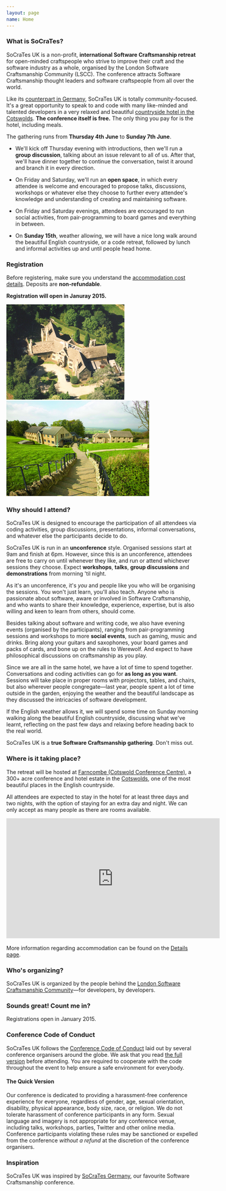 ```yaml
---
layout: page
name: Home
---
```


### What is SoCraTes?

SoCraTes UK is a non-profit, **international Software Craftsmanship retreat** for open-minded craftspeople who strive to improve their craft and the software industry as a whole, organised by the London Software Craftsmanship Community (LSCC). The conference attracts Software Craftsmanship thought leaders and software craftspeople from all over the world.

Like its [counterpart in Germany][SoCraTes Germany], SoCraTes UK is totally community-focused. It's a great opportunity to speak to and code with many like-minded and talented developers in a very relaxed and beautiful [countryside hotel in the Cotswolds][Farncombe Gallery]. **The conference itself is free.** The only thing you pay for is the hotel, including meals.

The gathering runs from **Thursday 4th June** to **Sunday 7th June**.

* We'll kick off Thursday evening with introductions, then we'll run a **group discussion**, talking about an issue relevant to all of us. After that, we'll have dinner together to continue the conversation, twist it around and branch it in every direction.

* On Friday and Saturday, we'll run an **open space**, in which every attendee is welcome and encouraged to propose talks, discussions, workshops or whatever else they choose to further every attendee's knowledge and understanding of creating and maintaining software.

* On Friday and Saturday evenings, attendees are encouraged to run social activities, from pair-programming to board games and everything in between.

* On **Sunday 15th**, weather allowing, we will have a nice long walk around the beautiful English countryside, or a code retreat, followed by lunch and informal activities up and until people head home.

### Registration

Before registering, make sure you understand the [accommodation cost details][Details]. Deposits are **non-refundable**.

**Registration will open in Januray 2015.**

<p><img src="img/farncombe/farncombe07.jpg" width="310" height="250" alt="Cotswolds"/> <img src="img/farncombe/farncombe01.jpg" width="375" height="250" alt="Farncombe"/></p>

### Why should I attend?

SoCraTes UK is designed to encourage the participation of all attendees via coding activities, group discussions, presentations, informal conversations, and whatever else the participants decide to do.

SoCraTes UK is run in an **unconference** style. Organised sessions start at 9am and finish at 6pm. However, since this is an unconference, attendees are free to carry on until whenever they like, and run or attend whichever sessions they choose. Expect **workshops**, **talks**, **group discussions** and **demonstrations** from morning 'til night.

As it's an unconference, it's *you* and people like you who will be organising the sessions. You won't just learn, you'll also teach. Anyone who is passionate about software, aware or involved in Software Craftsmanship, and who wants to share their knowledge, experience, expertise, but is also willing and keen to learn from others, should come.

Besides talking about software and writing code, we also have evening events (organised by the participants), ranging from pair-programming sessions and workshops to more **social events**, such as gaming, music and drinks. Bring along your guitars and saxophones, your board games and packs of cards, and bone up on the rules to Werewolf. And expect to have philosophical discussions on craftsmanship as you play.

Since we are all in the same hotel, we have a lot of time to spend together. Conversations and coding activities can go for **as long as you want**. Sessions will take place in proper rooms with projectors, tables, and chairs, but also wherever people congregate—last year, people spent a lot of time outside in the garden, enjoying the weather and the beautiful landscape as they discussed the intricacies of software development.

If the English weather allows it, we will spend some time on Sunday morning walking along the beautiful English countryside, discussing what we've learnt, reflecting on the past few days and relaxing before heading back to the real world.

SoCraTes UK is a **true Software Craftsmanship gathering**. Don't miss out.

### Where is it taking place?

The retreat will be hosted at [Farncombe (Cotswold Conference Centre)][Venue], a 300+ acre conference and hotel estate in the [Cotswolds][], one of the most beautiful places in the English countryside.

All attendees are expected to stay in the hotel for at least three days and two nights, with the option of staying for an extra day and night. We can only accept as many people as there are rooms available.

<p><iframe width="560" height="315" src="http://www.youtube.com/embed/IyfXSIaK-rU" frameborder="0" allowfullscreen="allowfullscreen">&nbsp;</iframe></p>

More information regarding accommodation can be found on the [Details page][Details].

[Venue]: http://cotswoldconferencecentre.com/venue/
[Cotswolds]: http://www.cotswolds.info/
[Details]: details.html

### Who's organizing?

SoCraTes UK is organized by the people behind the [London Software Craftsmanship Community][]—for developers, by developers.

[London Software Craftsmanship Community]: http://londonswcraft.com

### Sounds great! Count me in?

Registrations open in January 2015.

### Conference Code of Conduct

SoCraTes UK follows the [Conference Code of Conduct][] laid out by several conference organisers around the globe. We ask that you read [the full version][Conference Code of Conduct] before attending. You are required to cooperate with the code throughout the event to help ensure a safe environment for everybody.

#### The Quick Version

Our conference is dedicated to providing a harassment-free conference experience for everyone, regardless of gender, age, sexual orientation, disability, physical appearance, body size, race, or religion. We do not tolerate harassment of conference participants in any form. Sexual language and imagery is not appropriate for any conference venue, including talks, workshops, parties, Twitter and other online media. Conference participants violating these rules may be sanctioned or expelled from the conference *without a refund* at the discretion of the conference organisers.

### Inspiration

SoCraTes UK was inspired by [SoCraTes Germany][], our favourite Software Craftsmanship conference.

[@socrates_uk]: https://twitter.com/socrates_uk
[SoCraTes Germany]: http://www.socrates-conference.de/
[Farncombe Gallery]: http://farncombeconferencecentre.com/venue/gallery/
[Conference Code of Conduct]: http://confcodeofconduct.com/
